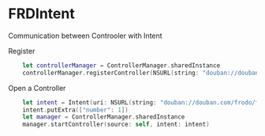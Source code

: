 # FRDIntent
Communication between Controoler with Intent

Register

```Swift
    let controllerManager = ControllerManager.sharedInstance
    controllerManager.registerController(NSURL(string: "douban://douban.com/frodo/firstViewController")!, clazz: FirstViewController.self)
```

Open a Controller

```Swift
    let intent = Intent(uri: NSURL(string: "douban://douban.com/frodo/firstViewController")!)
    intent.putExtra(["number": 1])
    let manager = ControllerManager.sharedInstance
    manager.startController(source: self, intent: intent)
```